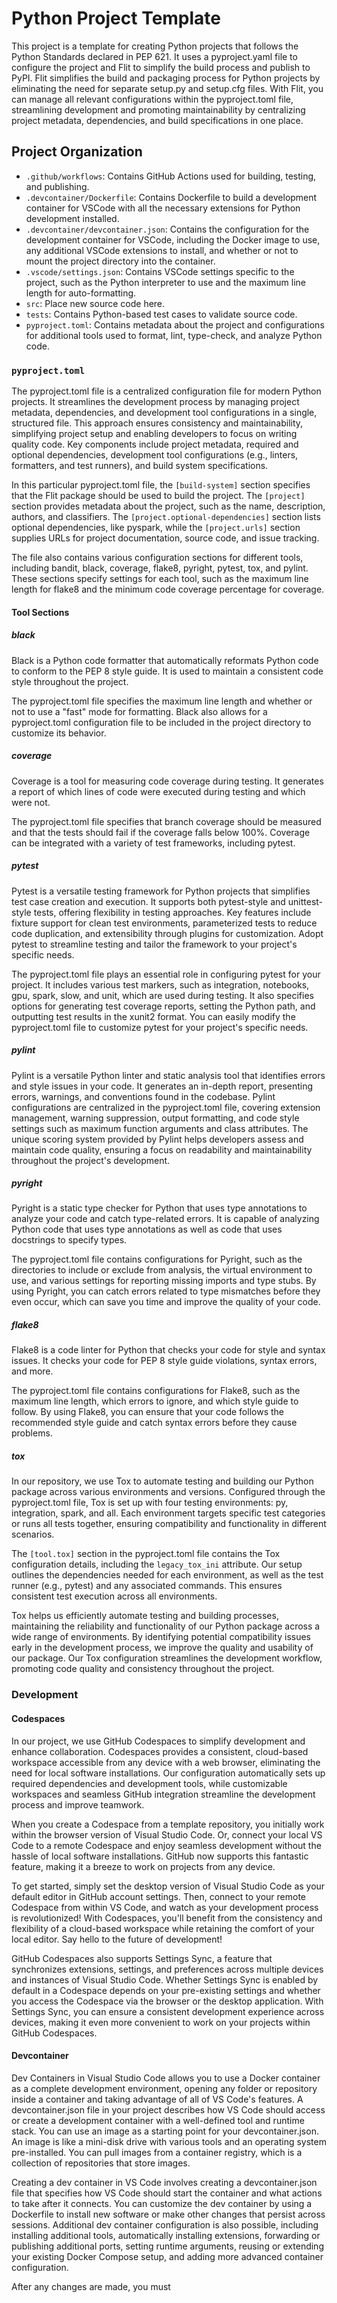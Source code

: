 # Python Project Template

This project is a template for creating Python projects that follows the Python Standards declared in PEP 621.
It uses a pyproject.yaml file to configure the project and Flit to simplify the build process and publish to PyPI.
Flit simplifies the build and packaging process for Python projects by eliminating the need for separate setup.py and setup.cfg files.
With Flit, you can manage all relevant configurations within the pyproject.toml file, streamlining development and promoting maintainability
by centralizing project metadata, dependencies, and build specifications in one place.

## Project Organization

- `.github/workflows`: Contains GitHub Actions used for building, testing, and publishing.
- `.devcontainer/Dockerfile`: Contains Dockerfile to build a development container for VSCode with all the necessary extensions for Python development installed.
- `.devcontainer/devcontainer.json`: Contains the configuration for the development container for VSCode, including the Docker image to use, any additional VSCode extensions to install, and whether or not to mount the project directory into the container.
- `.vscode/settings.json`: Contains VSCode settings specific to the project, such as the Python interpreter to use and the maximum line length for auto-formatting.
- `src`: Place new source code here.
- `tests`: Contains Python-based test cases to validate source code.
- `pyproject.toml`: Contains metadata about the project and configurations for additional tools used to format, lint, type-check, and analyze Python code.

### `pyproject.toml`

The pyproject.toml file is a centralized configuration file for modern Python projects.
It streamlines the development process by managing project metadata, dependencies, and development tool configurations in a single, structured file.
This approach ensures consistency and maintainability, simplifying project setup and enabling developers to focus on writing quality code.
Key components include project metadata, required and optional dependencies, development tool configurations (e.g., linters, formatters, and test runners), and build system specifications.

In this particular pyproject.toml file, the `[build-system]` section specifies that the Flit package should be used to build the project.
The `[project]` section provides metadata about the project, such as the name, description, authors, and classifiers.
The `[project.optional-dependencies]` section lists optional dependencies, like pyspark, while the `[project.urls]` section supplies URLs for project documentation, source code, and issue tracking.

The file also contains various configuration sections for different tools, including bandit, black, coverage, flake8, pyright, pytest, tox, and pylint.
These sections specify settings for each tool, such as the maximum line length for flake8 and the minimum code coverage percentage for coverage.

#### Tool Sections

##### black

Black is a Python code formatter that automatically reformats Python code to conform to the PEP 8 style guide.
It is used to maintain a consistent code style throughout the project.

The pyproject.toml file specifies the maximum line length and whether or not to use a "fast" mode for formatting.
Black also allows for a pyproject.toml configuration file to be included in the project directory to customize its behavior.

##### coverage

Coverage is a tool for measuring code coverage during testing.
It generates a report of which lines of code were executed during testing and which were not.

The pyproject.toml file specifies that branch coverage should be measured and that the tests should fail if the coverage falls below 100%.
Coverage can be integrated with a variety of test frameworks, including pytest.

##### pytest

Pytest is a versatile testing framework for Python projects that simplifies test case creation and execution.
It supports both pytest-style and unittest-style tests, offering flexibility in testing approaches.
Key features include fixture support for clean test environments, parameterized tests to reduce code duplication, and extensibility through plugins for customization.
Adopt pytest to streamline testing and tailor the framework to your project's specific needs.

The pyproject.toml file plays an essential role in configuring pytest for your project.
It includes various test markers, such as integration, notebooks, gpu, spark, slow, and unit, which are used during testing.
It also specifies options for generating test coverage reports, setting the Python path, and outputting test results in the xunit2 format.
You can easily modify the pyproject.toml file to customize pytest for your project's specific needs.

##### pylint

Pylint is a versatile Python linter and static analysis tool that identifies errors and style issues in your code.
It generates an in-depth report, presenting errors, warnings, and conventions found in the codebase.
Pylint configurations are centralized in the pyproject.toml file, covering extension management, warning suppression, output formatting, and code style settings such as maximum function arguments and class attributes.
The unique scoring system provided by Pylint helps developers assess and maintain code quality, ensuring a focus on readability and maintainability throughout the project's development.

##### pyright

Pyright is a static type checker for Python that uses type annotations to analyze your code and catch type-related errors.
It is capable of analyzing Python code that uses type annotations as well as code that uses docstrings to specify types.

The pyproject.toml file contains configurations for Pyright, such as the directories to include or exclude from analysis, the virtual environment to use, and various settings for reporting missing imports and type stubs.
By using Pyright, you can catch errors related to type mismatches before they even occur, which can save you time and improve the quality of your code.

##### flake8

Flake8 is a code linter for Python that checks your code for style and syntax issues.
It checks your code for PEP 8 style guide violations, syntax errors, and more.

The pyproject.toml file contains configurations for Flake8, such as the maximum line length, which errors to ignore, and which style guide to follow.
By using Flake8, you can ensure that your code follows the recommended style guide and catch syntax errors before they cause problems.

##### tox

In our repository, we use Tox to automate testing and building our Python package across various environments and versions.
Configured through the pyproject.toml file, Tox is set up with four testing environments: py, integration, spark, and all.
Each environment targets specific test categories or runs all tests together, ensuring compatibility and functionality in different scenarios.

The `[tool.tox]` section in the pyproject.toml file contains the Tox configuration details, including the `legacy_tox_ini` attribute.
Our setup outlines the dependencies needed for each environment, as well as the test runner (e.g., pytest) and any associated commands.
This ensures consistent test execution across all environments.

Tox helps us efficiently automate testing and building processes, maintaining the reliability and functionality of our Python package across a wide range of environments.
By identifying potential compatibility issues early in the development process, we improve the quality and usability of our package.
Our Tox configuration streamlines the development workflow, promoting code quality and consistency throughout the project.

### Development

#### Codespaces

In our project, we use GitHub Codespaces to simplify development and enhance collaboration.
Codespaces provides a consistent, cloud-based workspace accessible from any device with a web browser, eliminating the need for local software installations.
Our configuration automatically sets up required dependencies and development tools, while customizable workspaces and seamless GitHub integration streamline the development process and improve teamwork.

When you create a Codespace from a template repository, you initially work within the browser version of Visual Studio Code.
Or, connect your local VS Code to a remote Codespace and enjoy seamless development without the hassle of local software installations.
GitHub now supports this fantastic feature, making it a breeze to work on projects from any device.

To get started, simply set the desktop version of Visual Studio Code as your default editor in GitHub account settings.
Then, connect to your remote Codespace from within VS Code, and watch as your development process is revolutionized!
With Codespaces, you'll benefit from the consistency and flexibility of a cloud-based workspace while retaining the comfort of your local editor.
Say hello to the future of development!

GitHub Codespaces also supports Settings Sync, a feature that synchronizes extensions, settings, and preferences across multiple devices and instances of Visual Studio Code.
Whether Settings Sync is enabled by default in a Codespace depends on your pre-existing settings and whether you access the Codespace via the browser or the desktop application.
With Settings Sync, you can ensure a consistent development experience across devices, making it even more convenient to work on your projects within GitHub Codespaces.

#### Devcontainer

Dev Containers in Visual Studio Code allows you to use a Docker container as a complete development environment, opening any folder or repository inside a container and taking advantage of all of VS Code's features.
A devcontainer.json file in your project describes how VS Code should access or create a development container with a well-defined tool and runtime stack.
You can use an image as a starting point for your devcontainer.json. An image is like a mini-disk drive with various tools and an operating system pre-installed.
You can pull images from a container registry, which is a collection of repositories that store images.

Creating a dev container in VS Code involves creating a devcontainer.json file that specifies how VS Code should start the container and what actions to take after it connects.
You can customize the dev container by using a Dockerfile to install new software or make other changes that persist across sessions.
Additional dev container configuration is also possible, including installing additional tools, automatically installing extensions, forwarding or publishing additional ports, setting runtime arguments, reusing or extending your existing Docker Compose setup, and adding more advanced container configuration.

After any changes are made, you must
